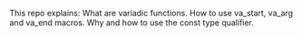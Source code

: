 This repo explains:
What are variadic functions.
How to use va_start, va_arg and va_end macros.
Why and how to use the const type qualifier.
